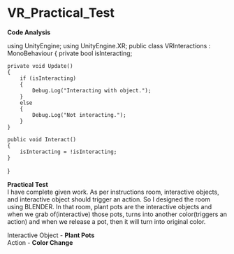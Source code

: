 # VR_Practical_Test
**Code Analysis**
<br>



using UnityEngine;
using UnityEngine.XR;
public class VRInteractions : MonoBehaviour
{
    private bool isInteracting;

    private void Update()
    {
        if (isInteracting)
        {
            Debug.Log("Interacting with object.");
        }
        else
        {
            Debug.Log("Not interacting.");
        }
    }

    public void Interact()
    {
        isInteracting = !isInteracting;
    }
}

**Practical Test**
<br>
I have complete given work. As per instructions room, interactive objects, and interactive object should trigger an action. So I designed the room using BLENDER. In that room, plant pots are the interactive objects and when we grab of(interactive) those pots, turns into another color(triggers an action) and when we release a pot, then it will turn into original color. 

Interactive Object - **Plant Pots**
<br>
            Action - **Color Change**

